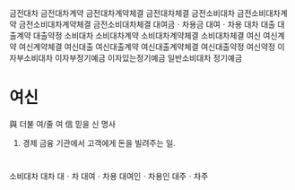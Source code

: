 금전대차
금전대차계약
금전대차계약체결
금전대차체결
금전소비대차
금전소비대차계약
금전소비대차계약체결
금전소비대차체결
대여금ㆍ차용금
대여ㆍ차용
대차
대출
대출계약
대출약정
소비대차
소비대차계약
소비대차계약체결
소비대차체결
여신
여신계약
여신계약체결
여신대출
여신대출계약
여신대출계약체결
여신대출약정
여신약정
이자부소비대차
이자부정기예금
이자있는정기예금
일반소비대차
정기예금



# 여신
與 더불 여/줄 여
信 믿을 신
명사
1. 경제 금융 기관에서 고객에게 돈을 빌려주는 일.

# 
소비대차
대차
대ㆍ차
대여ㆍ차용
대여인ㆍ차용인
대주ㆍ차주
